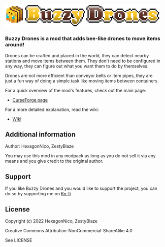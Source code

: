 
![Buzzy Drones](common/src/main/resources/BuzzyDrones.png)

### Buzzy Drones is a mod that adds bee-like drones to move items around!

Drones can be crafted and placed in the world, they can detect nearby stations and move items between them.
They don't need to be configured in any way, they can figure out what you want them to do by themselves.

Drones are not more efficient than conveyor belts or item pipes, they are just a fun way of doing a simple task like moving items between containers.

For a quick overview of the mod's features, check out the main page:

* [CurseForge page](https://www.curseforge.com/minecraft/mc-mods/buzzy-drones)

For a more detailed explanation, read the wiki:

* [Wiki](https://github.com/HexagonNico/BuzzyDrones/wiki)

## Additional information

Author: HexagonNico, ZestyBlaze

You may use this mod in any modpack as long as you do not sell it via any means and you give credit to the original author.

## Support

If you like Buzzy Drones and you would like to support the project,
you can do so by supporting me on [Ko-fi](https://ko-fi.com/hexagonnico)

## License

Copyright (c) 2022 HexagonNico, ZestyBlaze

Creative Commons Attribution-NonCommercial-ShareAlike 4.0

See LICENSE

